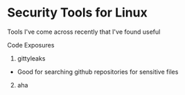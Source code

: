 # Security Tools for Linux
Tools I've come across recently that I've found useful

Code Exposures
1) gittyleaks
- Good for searching github repositories for sensitive files

2) aha
